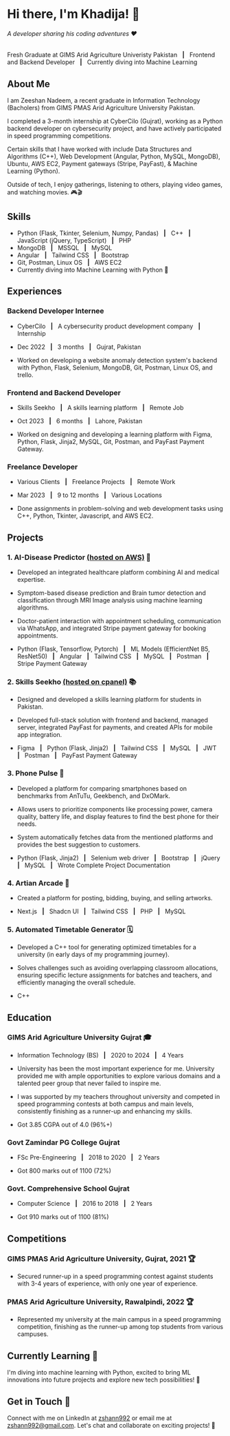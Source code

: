 # Hi there, I'm Khadija! 👋
###### A developer sharing his coding adventures ❤️
Fresh Graduate at GIMS Arid Agriculture Univeristy Pakistan &nbsp; **|** &nbsp; Frontend and Backend Developer &nbsp; **|** &nbsp; Currently diving into Machine Learning

## About Me
I am Zeeshan Nadeem, a recent graduate in Information Technology (Bacholers) from GIMS PMAS Arid Agriculture University Pakistan. 

I completed a 3-month internship at CyberCilo (Gujrat), working as a Python backend developer on cybersecurity project, and have actively participated in speed programming competitions. 

Certain skills that I have worked with include Data Structures and Algorithms (C++), Web Development (Angular, Python, MySQL, MongoDB), Ubuntu, AWS EC2, Payment gateways (Stripe, PayFast), & Machine Learning (Python). 

Outside of tech, I enjoy gatherings, listening to others, playing video games, and watching movies. 🎮🎬

## Skills

- Python (Flask, Tkinter, Selenium, Numpy, Pandas) &nbsp; **|** &nbsp; C++ &nbsp; **|** &nbsp; JavaScript (jQuery, TypeScript) &nbsp; **|** &nbsp; PHP
- MongoDB &nbsp; **|** &nbsp; MSSQL &nbsp; **|** &nbsp; MySQL
- Angular &nbsp; **|** &nbsp; Tailwind CSS &nbsp; **|** &nbsp; Bootstrap
- Git, Postman, Linux OS &nbsp; **|** &nbsp; AWS EC2
- Currently diving into Machine Learning with Python 🌟

## Experiences

### Backend Developer Internee

- CyberCilo &nbsp; **|** &nbsp; A cybersecurity product development company &nbsp; **|** &nbsp; Internship 

- Dec 2022 &nbsp; **|** &nbsp; 3 months &nbsp; **|** &nbsp; Gujrat, Pakistan 

- Worked on developing a website anomaly detection system's backend with Python, Flask, Selenium, MongoDB, Git, Postman, Linux OS, and trello.

### Frontend and Backend Developer

- Skills Seekho &nbsp; **|** &nbsp; A skills learning platform &nbsp; **|** &nbsp; Remote Job 

- Oct 2023 &nbsp; **|** &nbsp; 6 months &nbsp; **|** &nbsp; Lahore, Pakistan 

- Worked on designing and developing a learning platform with Figma, Python, Flask, Jinja2, MySQL, Git, Postman, and PayFast Payment Gateway.

### Freelance Developer

- Various Clients &nbsp; **|** &nbsp; Freelance Projects &nbsp; **|** &nbsp; Remote Work

- Mar 2023 &nbsp; **|** &nbsp; 9 to 12 months &nbsp; **|** &nbsp; Various Locations 

- Done assignments in problem-solving and web development tasks using C++, Python, Tkinter, Javascript, and AWS EC2.

## Projects

### 1. AI-Disease Predictor [(hosted on AWS)](http://ec2-18-117-234-244.us-east-2.compute.amazonaws.com/home) 🧬

- Developed an integrated healthcare platform combining AI and medical expertise. 

- Symptom-based disease prediction and Brain tumor detection and classification through MRI Image analysis using machine learning algorithms.

- Doctor-patient interaction with appointment scheduling, communication via WhatsApp, and integrated Stripe payment gateway for booking appointments.

- Python (Flask, Tensorflow, Pytorch) &nbsp; **|** &nbsp; ML Models (EfficientNet B5, ResNet50) &nbsp; **|** &nbsp; Angular &nbsp; **|** &nbsp; Tailwind CSS &nbsp; **|** &nbsp; MySQL &nbsp; **|** &nbsp; Postman &nbsp; **|** &nbsp; Stripe Payment Gateway

### 2. Skills Seekho [(hosted on cpanel)](https://www.skillsseekho.com) 📚

- Designed and developed a skills learning platform for students in Pakistan.

- Developed full-stack solution with frontend and backend, managed server, integrated PayFast for payments, and created APIs for mobile app integration.

- Figma &nbsp; **|** &nbsp; Python (Flask, Jinja2) &nbsp; **|** &nbsp; Tailwind CSS &nbsp; **|** &nbsp; MySQL &nbsp; **|** &nbsp; JWT &nbsp; **|** &nbsp; Postman &nbsp; **|** &nbsp; PayFast Payment Gateway

### 3. Phone Pulse 📱

- Developed a platform for comparing smartphones based on benchmarks from AnTuTu, Geekbench, and DxOMark.

- Allows users to prioritize components like processing power, camera quality, battery life, and display features to find the best phone for their needs.

- System automatically fetches data from the mentioned platforms and provides the best suggestion to customers.

- Python (Flask, Jinja2) &nbsp; **|** &nbsp; Selenium web driver &nbsp; **|** &nbsp; Bootstrap &nbsp; **|** &nbsp; jQuery &nbsp; **|** &nbsp; MySQL &nbsp; **|** &nbsp; Wrote Complete Project Documentation

### 4. Artian Arcade 🎨

- Created a platform for posting, bidding, buying, and selling artworks.

- Next.js &nbsp; **|** &nbsp; Shadcn UI &nbsp; **|** &nbsp; Tailwind CSS &nbsp; **|** &nbsp; PHP &nbsp; **|** &nbsp; MySQL

### 5. Automated Timetable Generator 🗓️

- Developed a C++ tool for generating optimized timetables for a university (in early days of my programming journey).

- Solves challenges such as avoiding overlapping classroom allocations, ensuring specific lecture assignments for batches and teachers, and efficiently managing the overall schedule.

- C++

## Education

### GIMS Arid Agriculture University Gujrat 🎓

- Information Technology (BS) &nbsp; **|** &nbsp; 2020 to 2024 &nbsp; **|** &nbsp; 4 Years

- University has been the most important experience for me. University provided me with ample opportunities to explore various domains and a talented peer group that never failed to inspire me.

- I was supported by my teachers throughout university and competed in speed programming contests at both campus and main levels, consistently finishing as a runner-up and enhancing my skills.

- Got 3.85 CGPA out of 4.0 (96%+)

### Govt Zamindar PG College Gujrat 

- FSc Pre-Engineering &nbsp; **|** &nbsp; 2018 to 2020 &nbsp; **|** &nbsp; 2 Years

- Got 800 marks out of 1100 (72%)

### Govt. Comprehensive School Gujrat 

- Computer Science &nbsp; **|** &nbsp; 2016 to 2018 &nbsp; **|** &nbsp; 2 Years

- Got 910 marks out of 1100 (81%)

## Competitions

### GIMS PMAS Arid Agriculture University, Gujrat, 2021 🏆

- Secured runner-up in a speed programming contest against students with 3-4 years of experience, with only one year of experience.

### PMAS Arid Agriculture University, Rawalpindi, 2022 🏆

- Represented my university at the main campus in a speed programming competition, finishing as the runner-up among top students from various campuses.

## Currently Learning 🌟
I'm diving into machine learning with Python, excited to bring ML innovations into future projects and explore new tech possibilities! 🚀

## Get in Touch 🤝
Connect with me on LinkedIn at [zshann992](https://www.linkedin.com/in/zshann992) or email me at zshann992@gmail.com. Let's chat and collaborate on exciting projects! 🌟
